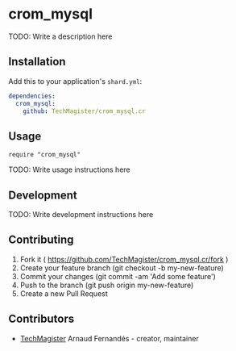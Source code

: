 # crom_mysql

TODO: Write a description here

## Installation


Add this to your application's `shard.yml`:

```yaml
dependencies:
  crom_mysql:
    github: TechMagister/crom_mysql.cr
```


## Usage


```crystal
require "crom_mysql"
```


TODO: Write usage instructions here

## Development

TODO: Write development instructions here

## Contributing

1. Fork it ( https://github.com/TechMagister/crom_mysql.cr/fork )
2. Create your feature branch (git checkout -b my-new-feature)
3. Commit your changes (git commit -am 'Add some feature')
4. Push to the branch (git push origin my-new-feature)
5. Create a new Pull Request

## Contributors

- [TechMagister](https://github.com/TechMagister) Arnaud Fernandés - creator, maintainer
